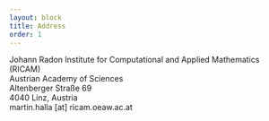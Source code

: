 ```yaml
---
layout: block
title: Address
order: 1
---
```


Johann Radon Institute for Computational and Applied Mathematics (RICAM)  
Austrian Academy of Sciences  
Altenberger Straße 69  
4040 Linz, Austria  
martin.halla [at] ricam.oeaw.ac.at

<!-- Institut für Numerische und Angewandte Mathematik  
Georg-August Universität Göttingen  
Lotzestr. 16-18  
37083 Göttingen, Germany  
Room 221  
+49 (0)551 39 27872  
m.halla [at] math.uni-goettingen.de  -->
<!-- [email](mailto:m.halla@math.uni-goettingen.de) -->
